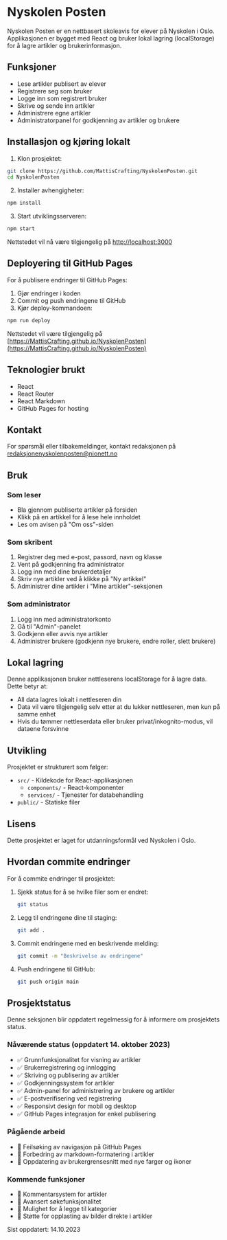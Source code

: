 # Nyskolen Posten

Nyskolen Posten er en nettbasert skoleavis for elever på Nyskolen i Oslo. Applikasjonen er bygget med React og bruker lokal lagring (localStorage) for å lagre artikler og brukerinformasjon.

## Funksjoner

- Lese artikler publisert av elever
- Registrere seg som bruker
- Logge inn som registrert bruker
- Skrive og sende inn artikler
- Administrere egne artikler
- Administratorpanel for godkjenning av artikler og brukere

## Installasjon og kjøring lokalt

1. Klon prosjektet:
```bash
git clone https://github.com/MattisCrafting/NyskolenPosten.git
cd NyskolenPosten
```

2. Installer avhengigheter:
```bash
npm install
```

3. Start utviklingsserveren:
```bash
npm start
```

Nettstedet vil nå være tilgjengelig på [http://localhost:3000](http://localhost:3000)

## Deployering til GitHub Pages

For å publisere endringer til GitHub Pages:

1. Gjør endringer i koden
2. Commit og push endringene til GitHub
3. Kjør deploy-kommandoen:
```bash
npm run deploy
```

Nettstedet vil være tilgjengelig på [https://MattisCrafting.github.io/NyskolenPosten](https://MattisCrafting.github.io/NyskolenPosten)

## Teknologier brukt

- React
- React Router
- React Markdown
- GitHub Pages for hosting

## Kontakt

For spørsmål eller tilbakemeldinger, kontakt redaksjonen på redaksjonenyskolenposten@nionett.no

## Bruk

### Som leser
- Bla gjennom publiserte artikler på forsiden
- Klikk på en artikkel for å lese hele innholdet
- Les om avisen på "Om oss"-siden

### Som skribent
1. Registrer deg med e-post, passord, navn og klasse
2. Vent på godkjenning fra administrator
3. Logg inn med dine brukerdetaljer
4. Skriv nye artikler ved å klikke på "Ny artikkel"
5. Administrer dine artikler i "Mine artikler"-seksjonen

### Som administrator
1. Logg inn med administratorkonto
2. Gå til "Admin"-panelet
3. Godkjenn eller avvis nye artikler
4. Administrer brukere (godkjenn nye brukere, endre roller, slett brukere)

## Lokal lagring

Denne applikasjonen bruker nettleserens localStorage for å lagre data. Dette betyr at:
- All data lagres lokalt i nettleseren din
- Data vil være tilgjengelig selv etter at du lukker nettleseren, men kun på samme enhet
- Hvis du tømmer nettleserdata eller bruker privat/inkognito-modus, vil dataene forsvinne


## Utvikling

Prosjektet er strukturert som følger:

- `src/` - Kildekode for React-applikasjonen
  - `components/` - React-komponenter
  - `services/` - Tjenester for databehandling
- `public/` - Statiske filer

## Lisens

Dette prosjektet er laget for utdanningsformål ved Nyskolen i Oslo.

## Hvordan commite endringer

For å commite endringer til prosjektet:

1. Sjekk status for å se hvilke filer som er endret:
   ```bash
   git status
   ```

2. Legg til endringene dine til staging:
   ```bash
   git add .
   ```

3. Commit endringene med en beskrivende melding:
   ```bash
   git commit -m "Beskrivelse av endringene"
   ```

4. Push endringene til GitHub:
   ```bash
   git push origin main
   ```

## Prosjektstatus

Denne seksjonen blir oppdatert regelmessig for å informere om prosjektets status.

### Nåværende status (oppdatert 14. oktober 2023)
- ✅ Grunnfunksjonalitet for visning av artikler
- ✅ Brukerregistrering og innlogging
- ✅ Skriving og publisering av artikler
- ✅ Godkjenningssystem for artikler
- ✅ Admin-panel for administrering av brukere og artikler
- ✅ E-postverifisering ved registrering
- ✅ Responsivt design for mobil og desktop
- ✅ GitHub Pages integrasjon for enkel publisering

### Pågående arbeid
- 🔄 Feilsøking av navigasjon på GitHub Pages
- 🔄 Forbedring av markdown-formatering i artikler
- 🔄 Oppdatering av brukergrensesnitt med nye farger og ikoner

### Kommende funksjoner
- 📅 Kommentarsystem for artikler
- 📅 Avansert søkefunksjonalitet
- 📅 Mulighet for å legge til kategorier
- 📅 Støtte for opplasting av bilder direkte i artikler

Sist oppdatert: 14.10.2023 